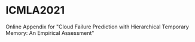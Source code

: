 # ICMLA2021
Online Appendix for "Cloud Failure Prediction with Hierarchical Temporary Memory: An Empirical Assessment"
